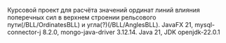 Курсовой проект для расчёта значений 
ординат линий влияния поперечных сил в верхнем строении рельсового пути(/BLL/OrdinatesBLL)
и угла(?)(/BLL/AnglesBLL). 
JavaFX 21, mysql-connector-j 8.2.0, mongo-java-driver 3.12.14. Java 21, JDK openjdk-22.0.1